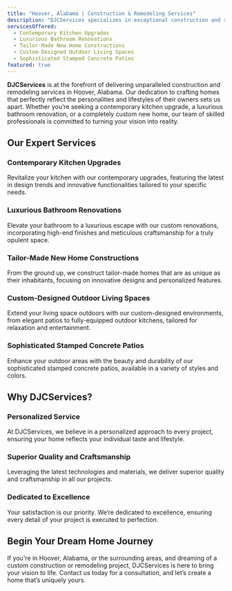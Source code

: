 ```yaml
---
title: "Hoover, Alabama | Construction & Remodeling Services"
description: "DJCServices specializes in exceptional construction and remodeling services in Hoover, Alabama, delivering personalized and innovative home solutions tailored to your unique lifestyle."
servicesOffered:
  - Contemporary Kitchen Upgrades
  - Luxurious Bathroom Renovations
  - Tailor-Made New Home Constructions
  - Custom-Designed Outdoor Living Spaces
  - Sophisticated Stamped Concrete Patios
featured: true
---
```


**DJCServices** is at the forefront of delivering unparalleled construction and remodeling services in Hoover, Alabama. Our dedication to crafting homes that perfectly reflect the personalities and lifestyles of their owners sets us apart. Whether you’re seeking a contemporary kitchen upgrade, a luxurious bathroom renovation, or a completely custom new home, our team of skilled professionals is committed to turning your vision into reality.

## Our Expert Services

### Contemporary Kitchen Upgrades

Revitalize your kitchen with our contemporary upgrades, featuring the latest in design trends and innovative functionalities tailored to your specific needs.

### Luxurious Bathroom Renovations

Elevate your bathroom to a luxurious escape with our custom renovations, incorporating high-end finishes and meticulous craftsmanship for a truly opulent space.

### Tailor-Made New Home Constructions

From the ground up, we construct tailor-made homes that are as unique as their inhabitants, focusing on innovative designs and personalized features.

### Custom-Designed Outdoor Living Spaces

Extend your living space outdoors with our custom-designed environments, from elegant patios to fully-equipped outdoor kitchens, tailored for relaxation and entertainment.

### Sophisticated Stamped Concrete Patios

Enhance your outdoor areas with the beauty and durability of our sophisticated stamped concrete patios, available in a variety of styles and colors.

## Why DJCServices?

### Personalized Service

At DJCServices, we believe in a personalized approach to every project, ensuring your home reflects your individual taste and lifestyle.

### Superior Quality and Craftsmanship

Leveraging the latest technologies and materials, we deliver superior quality and craftsmanship in all our projects.

### Dedicated to Excellence

Your satisfaction is our priority. We’re dedicated to excellence, ensuring every detail of your project is executed to perfection.

## Begin Your Dream Home Journey

If you're in Hoover, Alabama, or the surrounding areas, and dreaming of a custom construction or remodeling project, DJCServices is here to bring your vision to life. Contact us today for a consultation, and let’s create a home that’s uniquely yours.
